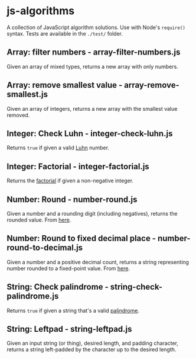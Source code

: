 # js-algorithms

A collection of JavaScript algorithm solutions. Use with Node's `require()` syntax. Tests are available in the `./test/` folder.


## Array: filter numbers - array-filter-numbers.js

Given an array of mixed types, returns a new array with only numbers.


## Array: remove smallest value - array-remove-smallest.js

Given an array of integers, returns a new array with the smallest value removed.


## Integer: Check Luhn - integer-check-luhn.js

Returns `true` if given a valid [Luhn](https://en.wikipedia.org/wiki/Luhn_algorithm) number.


## Integer: Factorial - integer-factorial.js

Returns the [factorial](https://en.wikipedia.org/wiki/Factorial) if given a non-negative integer.


## Number: Round - number-round.js

Given a number and a rounding digit (including negatives), returns the rounded value. From [here](https://stackoverflow.com/a/21323330).


## Number: Round to fixed decimal place - number-round-to-decimal.js

Given a number and a positive decimal count, returns a string representing number rounded to a fixed-point value. From [here](https://stackoverflow.com/a/21323330).


## String: Check palindrome - string-check-palindrome.js

Returns `true` if given a string that's a valid [palindrome](https://en.wikipedia.org/wiki/Palindrome).


## String: Leftpad - string-leftpad.js

Given an input string (or thing), desired length, and padding character, returns a string left-padded by the character up to the desired length.

